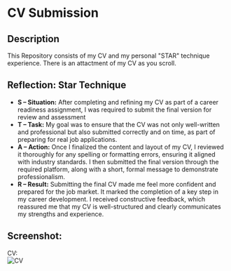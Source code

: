 <h1>CV Submission</h1>

<h2>Description</h2>
This Repository consists of my CV and my personal "STAR" technique experience. There is an attactment of my CV as you scroll.
<br />


<h2>Reflection: Star Technique</h2>

- <b>S – Situation:</b> After completing and refining my CV as part of a career readiness assignment, I was required to submit the final version for review and assessment
- <b>T – Task:</b> My goal was to ensure that the CV was not only well-written and professional but also submitted correctly and on time, as part of preparing for real job applications.
- <b>A – Action:</b> Once I finalized the content and layout of my CV, I reviewed it thoroughly for any spelling or formatting errors, ensuring it aligned with industry standards. I then submitted the final version through the required platform, along with a short, formal message to demonstrate professionalism.</b>
- <b>R – Result:</b> Submitting the final CV made me feel more confident and prepared for the job market. It marked the completion of a key step in my career development. I received constructive feedback, which reassured me that my CV is well-structured and clearly communicates my strengths and experience.</b>

<h2>Screenshot:</h2>

CV: <br/>
![CV](https://github.com/user-attachments/assets/60a4e609-e540-4457-ab52-fa71d46bfbcb)

<br />
<br></br>


